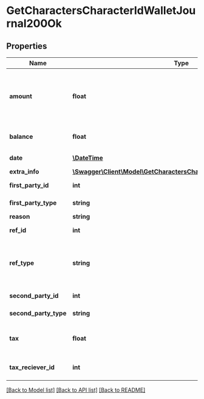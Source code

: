 # GetCharactersCharacterIdWalletJournal200Ok

## Properties
Name | Type | Description | Notes
------------ | ------------- | ------------- | -------------
**amount** | **float** | Transaction amount. Positive when value transferred to the first party. Negative otherwise | [optional] 
**balance** | **float** | Wallet balance after transaction occurred | [optional] 
**date** | [**\DateTime**](\DateTime.md) | Date and time of transaction | 
**extra_info** | [**\Swagger\Client\Model\GetCharactersCharacterIdWalletJournalExtraInfo**](GetCharactersCharacterIdWalletJournalExtraInfo.md) |  | [optional] 
**first_party_id** | **int** | first_party_id integer | [optional] 
**first_party_type** | **string** | first_party_type string | [optional] 
**reason** | **string** | reason string | [optional] 
**ref_id** | **int** | Unique journal reference ID | 
**ref_type** | **string** | Transaction type, different type of transaction will populate different fields in &#x60;extra_info&#x60; | 
**second_party_id** | **int** | second_party_id integer | [optional] 
**second_party_type** | **string** | second_party_type string | [optional] 
**tax** | **float** | Tax amount received for tax related transactions | [optional] 
**tax_reciever_id** | **int** | the corporation ID receiving any tax paid | [optional] 

[[Back to Model list]](../README.md#documentation-for-models) [[Back to API list]](../README.md#documentation-for-api-endpoints) [[Back to README]](../README.md)


